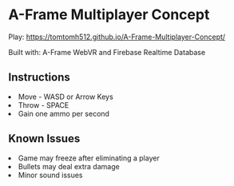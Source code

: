 <h1> A-Frame Multiplayer Concept </h1>

Play: https://tomtomh512.github.io/A-Frame-Multiplayer-Concept/

Built with: A-Frame WebVR and Firebase Realtime Database

<h2> Instructions </h2>
<li> Move - WASD or Arrow Keys </li>
<li> Throw - SPACE </li>
<li> Gain one ammo per second </li>

<h2> Known Issues </h2>
<li> Game may freeze after eliminating a player </li>
<li> Bullets may deal extra damage </li>
<li> Minor sound issues </li>
